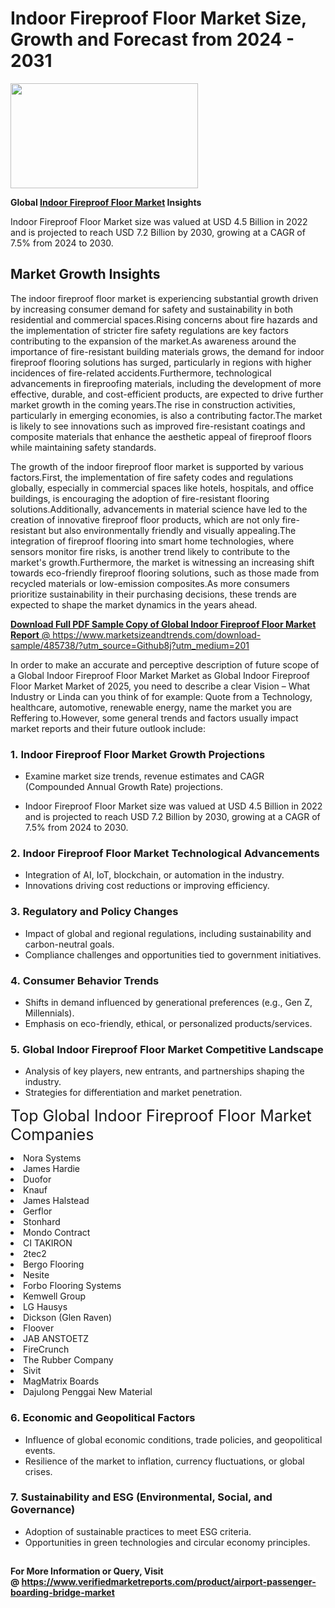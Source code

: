 <H1>Indoor Fireproof Floor Market Size, Growth and Forecast from 2024 - 2031</H1><img class="aligncenter size-medium wp-image-584254" src="https://thirdeyenews.in/wp-content/uploads/2024/09/Global-Market-Research-300x168.jpeg" alt="" width="300" height="168" /><p><strong>Global&nbsp;<a href="https://www.marketsizeandtrends.com/download-sample/485738/?utm_source=Github8j?utm_medium=201">Indoor Fireproof Floor Market</a> Insights</strong></p><p>Indoor Fireproof Floor Market size was valued at USD 4.5 Billion in 2022 and is projected to reach USD 7.2 Billion by 2030, growing at a CAGR of 7.5% from 2024 to 2030.</p><p><h2>Market Growth Insights</h2> <p>The indoor fireproof floor market is experiencing substantial growth driven by increasing consumer demand for safety and sustainability in both residential and commercial spaces.Rising concerns about fire hazards and the implementation of stricter fire safety regulations are key factors contributing to the expansion of the market.As awareness around the importance of fire-resistant building materials grows, the demand for indoor fireproof flooring solutions has surged, particularly in regions with higher incidences of fire-related accidents.Furthermore, technological advancements in fireproofing materials, including the development of more effective, durable, and cost-efficient products, are expected to drive further market growth in the coming years.The rise in construction activities, particularly in emerging economies, is also a contributing factor.The market is likely to see innovations such as improved fire-resistant coatings and composite materials that enhance the aesthetic appeal of fireproof floors while maintaining safety standards.</p> <p><a href="download_sample_link"></a></p> <p>The growth of the indoor fireproof floor market is supported by various factors.First, the implementation of fire safety codes and regulations globally, especially in commercial spaces like hotels, hospitals, and office buildings, is encouraging the adoption of fire-resistant flooring solutions.Additionally, advancements in material science have led to the creation of innovative fireproof floor products, which are not only fire-resistant but also environmentally friendly and visually appealing.The integration of fireproof flooring into smart home technologies, where sensors monitor fire risks, is another trend likely to contribute to the market's growth.Furthermore, the market is witnessing an increasing shift towards eco-friendly fireproof flooring solutions, such as those made from recycled materials or low-emission composites.As more consumers prioritize sustainability in their purchasing decisions, these trends are expected to shape the market dynamics in the years ahead.</p> <p><a href="get_more_link"></p><p><span class=""><strong>Download Full PDF Sample Copy of Global Indoor Fireproof Floor Market Report</strong> @ <a href="https://www.marketsizeandtrends.com/download-sample/485738/?utm_source=Github8j?utm_medium=201" target="_blank">https://www.marketsizeandtrends.com/download-sample/485738/?utm_source=Github8j?utm_medium=201</a></span></p><p>In order to make an accurate and perceptive description of future scope of a Global&nbsp;Indoor Fireproof Floor Market Market as Global&nbsp;Indoor Fireproof Floor Market Market of 2025, you need to describe a clear Vision &ndash; What Industry or Linda can you think of for example: Quote from a Technology, healthcare, automotive, renewable energy, name the market you are Reffering to.However, some general trends and factors usually impact market reports and their future outlook include:</p><h3>1.&nbsp;<strong>Indoor Fireproof Floor Market Growth Projections</strong></h3><ul><li>Examine market size trends, revenue estimates and CAGR (Compounded Annual Growth Rate) projections.</li><li><p>Indoor Fireproof Floor Market size was valued at USD 4.5 Billion in 2022 and is projected to reach USD 7.2 Billion by 2030, growing at a CAGR of 7.5% from 2024 to 2030.</p></li></ul><h3>2.&nbsp;<strong>Indoor Fireproof Floor Market Technological Advancements</strong></h3><ul><li>Integration of AI, IoT, blockchain, or automation in the industry.</li><li>Innovations driving cost reductions or improving efficiency.</li></ul><h3>3.&nbsp;<strong>Regulatory and Policy Changes</strong></h3><ul><li>Impact of global and regional regulations, including sustainability and carbon-neutral goals.</li><li>Compliance challenges and opportunities tied to government initiatives.</li></ul><h3>4.&nbsp;<strong>Consumer Behavior Trends</strong></h3><ul><li>Shifts in demand influenced by generational preferences (e.g., Gen Z, Millennials).</li><li>Emphasis on eco-friendly, ethical, or personalized products/services.</li></ul><h3>5.&nbsp;<strong>Global Indoor Fireproof Floor Market Competitive Landscape</strong></h3><ul><li>Analysis of key players, new entrants, and partnerships shaping the industry.</li><li>Strategies for differentiation and market penetration.</li></ul><p data-pm-slice="1 1 []"><span style="color: inherit; font-family: inherit; font-size: 25px;">Top Global Indoor Fireproof Floor Market Companies</span></p><div class="" data-test-id=""><p><li>Nora Systems</li><li> James Hardie</li><li> Duofor</li><li> Knauf</li><li> James Halstead</li><li> Gerflor</li><li> Stonhard</li><li> Mondo Contract</li><li> CI TAKIRON</li><li> 2tec2</li><li> Bergo Flooring</li><li> Nesite</li><li> Forbo Flooring Systems</li><li> Kemwell Group</li><li> LG Hausys</li><li> Dickson (Glen Raven)</li><li> Floover</li><li> JAB ANSTOETZ</li><li> FireCrunch</li><li> The Rubber Company</li><li> Sivit</li><li> MagMatrix Boards</li><li> Dajulong Penggai New Material</li></p></div><h3>6.&nbsp;<strong>Economic and Geopolitical Factors</strong></h3><ul><li>Influence of global economic conditions, trade policies, and geopolitical events.</li><li>Resilience of the market to inflation, currency fluctuations, or global crises.</li></ul><h3>7.&nbsp;<strong>Sustainability and ESG (Environmental, Social, and Governance)</strong></h3><ul><li>Adoption of sustainable practices to meet ESG criteria.</li><li>Opportunities in green technologies and circular economy principles.</li></ul><h2><strong style="font-size: 14px;">For More Information or Query, Visit @&nbsp;</strong><a style="background-color: #ffffff; font-size: 14px;" href="https://www.marketsizeandtrends.com/report/indoor-fireproof-floor-market/" target="_blank">https://www.verifiedmarketreports.com/product/airport-passenger-boarding-bridge-market</a></h2>